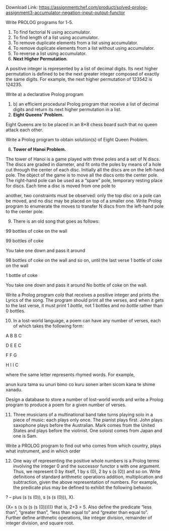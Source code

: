 Download Link: https://assignmentchef.com/product/solved-prolog-assignment3-accumulator-negation-input-output-functor
<br>



Write PROLOG programs for 1-5.

<ol>

 <li>To find factorial N using accumulator.</li>

 <li>To find length of a list using accumulator.</li>

 <li>To remove duplicate elements from a list using accumulator.</li>

 <li>To remove duplicate elements from a list without using accumulator.</li>

 <li>To reverse a list using accumulator.</li>

 <li><strong>Next Higher Permutation</strong>.</li>

</ol>

A positive integer is represented by a list of decimal digits. Its next       higher permutation is defined to be the next greater integer composed of        exactly the same digits. For example, the next higher permutation of       123542 is 124235.

Write a) a declarative Prolog program

<ol>

 <li>b) an efficient procedural Prolog program that receive a list of decimal digits and return its next higher permutation   in a list.</li>

 <li><strong>Eight Queens’ Problem. </strong></li>

</ol>

<strong>           </strong>Eight Queens are to be placed in an 8×8 chess board such that no queen            attack each other.

Write a Prolog program to obtain solution(s) of Eight Queen Problem.

<ol start="8">

 <li><strong>Tower of Hanoi Problem. </strong></li>

</ol>

<strong>           </strong>The tower of Hanoi is a game played with three poles and a set of N discs.            The discs are graded in diameter, and fit onto the poles by means of a            hole cut through the center of each disc. Initially all the discs are on the             left-hand pole. The object of the game is to move all the discs onto the           center pole. The right-hand pole can be used as a “spare” pole, temporary            resting place for discs. Each time a disc is moved from one pole to

another, two constraints must be observed: only the top disc on a pole can            be moved, and no disc may be placed on top of a smaller one.            Write Prolog program to enumerate the moves to transfer N discs from           the left-hand pole to the center pole.

<ol start="9">

 <li>There is an old song that goes as follows:</li>

</ol>

99 bottles of coke on the wall

99 bottles of coke

You take one down and pass it around

98 bottles of coke on the wall    and so on, until the last verse                1 bottle of coke on the wall

1 bottle of coke

You take one down and pass it around                No bottle of coke on the wall.

Write a Prolog program <em>cola</em> that receives a positive integer and prints            the Lyrics of the song. The program should print all the verses, and when            it gets to the last verse, it must print 1 <em>bottle</em>, not 1 bottles and <em>no bottle            </em>rather than 0 bottles.

<ol start="10">

 <li>In a lost-world language, a poem can have any number of verses, each of which takes the following form:</li>

</ol>




A      B      B      C

D      E      E       C

F       F      G

H      I        I        C




where the same letter represents rhymed words. For example,




anun kura tama su                unuri bimo co kuru                sonen ariten sicom                kana te shime xanadu.




Design a database to store a number of lost-world words and write a Prolog    program to produce a poem for a given number of verses.




<ol start="11">

 <li>Three musicians of a multinational band take turns playing solo in a piece of music: each plays only once. The pianist plays first. John plays saxophone plays before the Australian. Mark comes from the United States and plays before the violinist. One soloist comes from Japan and one is Sam.</li>

</ol>

Write a PROLOG program to find out who comes from which country, plays what instrument, and in which order

<ol start="12">

 <li>One way of representing the positive whole numbers is a Prolog terms involving the integer 0 and the successor functor s with one argument. Thus, we represent 0 by itself, 1 by s (0), 2 by s (s (0)) and so on. Write definitions of standard arithmetic operations addition, multiplication and subtraction, given the above representation of numbers. For example, the predicate plus may be defined to exhibit the following behavior.</li>

</ol>

? – plus (s (s (0)), s (s (s (0))), X).

{X= s (s (s (s (s (0)))))} that is, 2+3 = 5. Also define the predicate “less than”, “greater than”, “less than equal to” and “greater than equal to”. Further define arithmetic operations, like integer division, remainder of integer division,  and square root.


